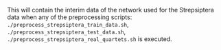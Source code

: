 This will contain the interim data of the network used for the Strepsiptera data when any of the preprocessing scripts:
```./preprocess_strepsiptera_train_data.sh```,
```./preprocess_strepsiptera_test_data.sh```,
```./preprocess_strepsiptera_real_quartets.sh```
is executed.
